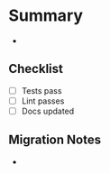 # Summary
- 

## Checklist
- [ ] Tests pass
- [ ] Lint passes
- [ ] Docs updated

## Migration Notes
- 
